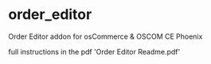 # order_editor
Order Editor addon for osCommerce &amp; OSCOM CE Phoenix

full instructions in the pdf 'Order Editor Readme.pdf'

